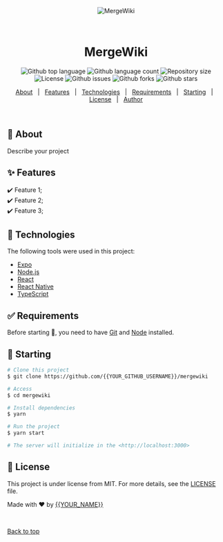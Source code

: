 <div align="center" id="top"> 
  <img src="./.github/app.gif" alt="MergeWiki" />

  &#xa0;

  <!-- <a href="https://mergewiki.netlify.app">Demo</a> -->
</div>

<h1 align="center">MergeWiki</h1>

<p align="center">
  <img alt="Github top language" src="https://img.shields.io/github/languages/top/shiv1119/mergewiki?color=56BEB8">

  <img alt="Github language count" src="https://img.shields.io/github/languages/count/shiv1119/mergewiki?color=56BEB8">

  <img alt="Repository size" src="https://img.shields.io/github/repo-size/shiv1119/mergewiki?color=56BEB8">

  <img alt="License" src="https://img.shields.io/github/license/shiv1119/mergewiki?color=56BEB8">

  <img alt="Github issues" src="https://img.shields.io/github/issues/shiv1119/mergewiki?color=56BEB8" />

  <img alt="Github forks" src="https://img.shields.io/github/forks/shiv1119/mergewiki?color=56BEB8" />

  <img alt="Github stars" src="https://img.shields.io/github/stars/shiv1119/mergewiki?color=56BEB8" />
</p>

<!-- Status -->

<!-- <h4 align="center"> 
	🚧  MergeWiki 🚀 Under construction...  🚧
</h4> 

<hr> -->

<p align="center">
  <a href="#dart-about">About</a> &#xa0; | &#xa0; 
  <a href="#sparkles-features">Features</a> &#xa0; | &#xa0;
  <a href="#rocket-technologies">Technologies</a> &#xa0; | &#xa0;
  <a href="#white_check_mark-requirements">Requirements</a> &#xa0; | &#xa0;
  <a href="#checkered_flag-starting">Starting</a> &#xa0; | &#xa0;
  <a href="#memo-license">License</a> &#xa0; | &#xa0;
  <a href="https://github.com/{{YOUR_GITHUB_USERNAME}}" target="_blank">Author</a>
</p>

<br>

## :dart: About ##

Describe your project

## :sparkles: Features ##

:heavy_check_mark: Feature 1;\
:heavy_check_mark: Feature 2;\
:heavy_check_mark: Feature 3;

## :rocket: Technologies ##

The following tools were used in this project:

- [Expo](https://expo.io/)
- [Node.js](https://nodejs.org/en/)
- [React](https://pt-br.reactjs.org/)
- [React Native](https://reactnative.dev/)
- [TypeScript](https://www.typescriptlang.org/)

## :white_check_mark: Requirements ##

Before starting :checkered_flag:, you need to have [Git](https://git-scm.com) and [Node](https://nodejs.org/en/) installed.

## :checkered_flag: Starting ##

```bash
# Clone this project
$ git clone https://github.com/{{YOUR_GITHUB_USERNAME}}/mergewiki

# Access
$ cd mergewiki

# Install dependencies
$ yarn

# Run the project
$ yarn start

# The server will initialize in the <http://localhost:3000>
```

## :memo: License ##

This project is under license from MIT. For more details, see the [LICENSE](LICENSE.md) file.


Made with :heart: by <a href="https://github.com/{{YOUR_GITHUB_USERNAME}}" target="_blank">{{YOUR_NAME}}</a>

&#xa0;

<a href="#top">Back to top</a>
